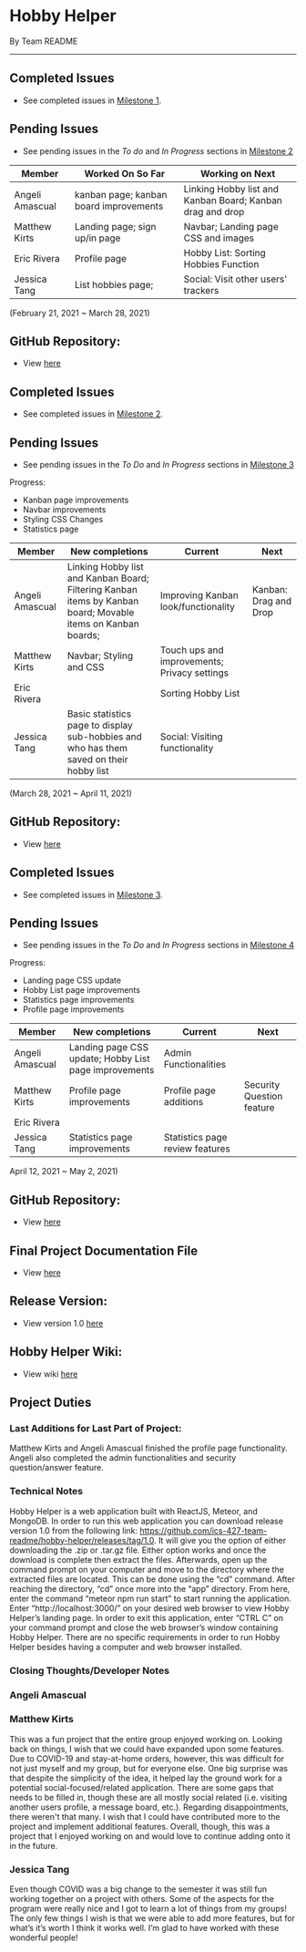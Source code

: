 # Hobby Helper
By Team README

---

## Completed Issues
- See completed issues in [Milestone 1](https://github.com/ics-427-team-readme/hobby-helper/projects/1).

## Pending Issues
- See pending issues in the *To do* and *In Progress* sections in [Milestone 2](https://github.com/ics-427-team-readme/hobby-helper/projects/3)

| Member | Worked On So Far| Working on Next |
| --- | --- | --- |
| Angeli Amascual | kanban page; kanban board improvements | Linking Hobby list and Kanban Board; Kanban drag and drop|
| Matthew Kirts | Landing page; sign up/in page | Navbar; Landing page CSS and images |
| Eric Rivera | Profile page | Hobby List: Sorting Hobbies Function|
| Jessica Tang | List hobbies page; | Social: Visit other users' trackers | 

(February 21, 2021 ~ March 28, 2021)
## GitHub Repository: 
- View [here](https://github.com/ics-427-team-readme/hobby-helper)

## Completed Issues
- See completed issues in [Milestone 2](https://github.com/ics-427-team-readme/hobby-helper/projects/3).

## Pending Issues
- See pending issues in the *To Do* and *In Progress* sections in [Milestone 3](https://github.com/ics-427-team-readme/hobby-helper/projects/5)

Progress:
- Kanban page improvements
- Navbar improvements
- Styling CSS Changes
- Statistics page

| Member | New completions | Current | Next |
| --- | --- | --- | --- |
| Angeli Amascual | Linking Hobby list and Kanban Board; Filtering Kanban items by Kanban board; Movable items on Kanban boards; | Improving Kanban look/functionality | Kanban: Drag and Drop |
| Matthew Kirts | Navbar; Styling and CSS | Touch ups and improvements; Privacy settings | |
| Eric Rivera |  | Sorting Hobby List |  |
| Jessica Tang | Basic statistics page to display sub-hobbies and who has them saved on their hobby list | Social: Visiting functionality |  |

(March 28, 2021 ~ April 11, 2021)
## GitHub Repository: 
- View [here](https://github.com/ics-427-team-readme/hobby-helper)

## Completed Issues
- See completed issues in [Milestone 3](https://github.com/ics-427-team-readme/hobby-helper/projects/5).

## Pending Issues
- See pending issues in the *To Do* and *In Progress* sections in [Milestone 4](https://github.com/ics-427-team-readme/hobby-helper/projects/7)

Progress:
- Landing page CSS update
- Hobby List page improvements
- Statistics page improvements
- Profile page improvements

| Member | New completions | Current | Next |
| --- | --- | --- | --- |
| Angeli Amascual | Landing page CSS update; Hobby List page improvements | Admin Functionalities |  |
| Matthew Kirts | Profile page improvements | Profile page additions | Security Question feature |
| Eric Rivera |  |  |  |
| Jessica Tang | Statistics page improvements | Statistics page review features |  |

April 12, 2021 ~ May 2, 2021)
## GitHub Repository: 
- View [here](https://github.com/ics-427-team-readme/hobby-helper)

## Final Project Documentation File
- View [here](https://github.com/ics-427-team-readme/hobby-helper/blob/7fdee35ff7393ad51a513594fedfdf6e8fa4bd78/Hobby%20Helper%20Documentation.pdf)

## Release Version: 
- View version 1.0 [here](https://github.com/ics-427-team-readme/hobby-helper/releases/tag/1.0)


## Hobby Helper Wiki: 
- View wiki [here](https://github.com/ics-427-team-readme/hobby-helper/wiki)

## Project Duties

### Last Additions for Last Part of Project:
Matthew Kirts and Angeli Amascual finished the profile page functionality. Angeli also completed the admin functionalities and security question/answer feature. 

### Technical Notes
Hobby Helper is a web application built with ReactJS, Meteor, and MongoDB. In order to run this web application you can download release version 1.0 from the following link: https://github.com/ics-427-team-readme/hobby-helper/releases/tag/1.0. It will give you the option of either downloading the .zip or .tar.gz file. Either option works and once the download is complete then extract the files. Afterwards, open up the command prompt on your computer and move to the directory where the extracted files are located. This can be done using the “cd” command. After reaching the directory, “cd” once more into the “app” directory. From here, enter the command “meteor npm run start” to start running the application. Enter “http://localhost:3000/” on your desired web browser to view Hobby Helper’s landing page. In order to exit this application, enter “CTRL C” on your command prompt and close the web browser’s window containing Hobby Helper. There are no specific requirements in order to run Hobby Helper besides having a computer and web browser installed.

### Closing Thoughts/Developer Notes

### Angeli Amascual

### Matthew Kirts
This was a fun project that the entire group enjoyed working on. Looking back on things, I wish that we could have expanded upon some features. Due to COVID-19 and stay-at-home orders, however, this was difficult for not just myself and my group, but for everyone else.
One big surprise was that despite the simplicity of the idea, it helped lay the ground work for a potential social-focused/related application. There are some gaps that needs to be filled in, though these are all mostly social related (i.e. visiting another users profile, a message board, etc.). Regarding disappointments, there weren't that many. I wish that I could have contributed more to the project and implement additional features.
Overall, though, this was a project that I enjoyed working on and would love to continue adding onto it in the future.

### Jessica Tang
Even though COVID was a big change to the semester it was still fun working together on a project with others. Some of the aspects for the program were really nice and I got to learn a lot of things from my groups! The only few things I wish is that we were able to add more features, but for what’s it’s worth I think it works well. I’m glad to have worked with these wonderful people!
